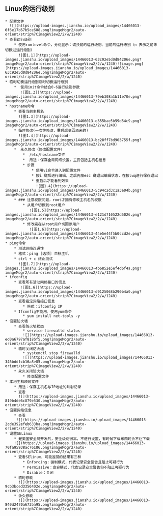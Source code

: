 ## Linux的运行级别
    * 配置文件
	  ![](https://upload-images.jianshu.io/upload_images/14466013-6f6e17b57b5ce608.png?imageMogr2/auto-orient/strip%7CimageView2/2/w/1240)
	* 查看运行级别
		* 使用runlevel命令，分别显示：切换前的运行级别、当前的运行级别（n 表示之前未切换过运行级别）
		  ![图1.1](https://upload-images.jianshu.io/upload_images/14466013-63c92e5d0d84206e.png?imageMogr2/auto-orient/strip%7CimageView2/2/w/1240)![image.png](https://upload-images.jianshu.io/upload_images/14466013-63c92e5d0d84206e.png?imageMogr2/auto-orient/strip%7CimageView2/2/w/1240)
	* 临时切换运行级别临时切换运行级别
	    *  使用init命令结合0-6运行级别参数
		   ![图1.2](https://upload-images.jianshu.io/upload_images/14466013-79eb308a1b11e70e.png?imageMogr2/auto-orient/strip%7CimageView2/2/w/1240)
	* hostname命令
        * 查看当前主机名
		  ![图1.3](https://upload-images.jianshu.io/upload_images/14466013-e355bae5b59d54c9.png?imageMogr2/auto-orient/strip%7CimageView2/2/w/1240)
		* 临时修改(一次性修改，重启后变回原来的)
		  ![图1.4](https://upload-images.jianshu.io/upload_images/14466013-bc28ff7bd903755f.png?imageMogr2/auto-orient/strip%7CimageView2/2/w/1240)
		*  永久修改（修改配置文件）
			*  /etc/hostname文件
			*  用途：保存全局网络设置，主要包括主机名信息
			* 步骤
				* 使用vi命令进入到配置文件
				* 按i 键后进行编辑，之后先按esc 键退出编辑状态，在按:wq进行保存退出
				* 重启后才能看到效果
				  ![图1.4](https://upload-images.jianshu.io/upload_images/14466013-5c94c2d3c1a3e04b.png?imageMogr2/auto-orient/strip%7CimageView2/2/w/1240)
		* ### 注意权限问题，root才拥有修改主机名的权限
			* 从用户切换到root用户
			   ![图1.5](https://upload-images.jianshu.io/upload_images/14466013-e121d710522d5026.png?imageMogr2/auto-orient/strip%7CimageView2/2/w/1240)
			* 修改完在从root用户切回原用户
			   ![图1.6](https://upload-images.jianshu.io/upload_images/14466013-44e5e44f5b0ccd2e.png?imageMogr2/auto-orient/strip%7CimageView2/2/w/1240)
	* ping命令
		* 测试网络连通性
		* 格式：ping [选项] 目标主机
		* ctrl + c 终止测试
		  ![图1.7](https://upload-images.jianshu.io/upload_images/14466013-4b6852e5ef4d6f4a.png?imageMogr2/auto-orient/strip%7CimageView2/2/w/1240)
	* ifconfig
		* 查看所有活动网络接口的信息
		   ![图1.6](https://upload-images.jianshu.io/upload_images/14466013-d9125068b290b4a0.png?imageMogr2/auto-orient/strip%7CimageView2/2/w/1240)
		* 查看指定网络接口信息
			* 格式：ifconfig IP
		* Ifconfig不能用，使用yum命令
			* yum install net-tools -y
	* 设置防火墙
        * 查看防火墙状态
			* service firewalld status
			![](https://upload-images.jianshu.io/upload_images/14466013-ed0a6797af818bf5.png?imageMogr2/auto-orient/strip%7CimageView2/2/w/1240)
		* 临时关闭防火墙
			* systemctl stop firewalld
			![](https://upload-images.jianshu.io/upload_images/14466013-346bddfcb16a8e85.png?imageMogr2/auto-orient/strip%7CimageView2/2/w/1240)
 		* 永久关闭防火墙
			* 修改配置文件
	* 本地主机映射文件
		* 用途：保存主机名与IP地址的映射记录
		* 查看
		  ![](https://upload-images.jianshu.io/upload_images/14466013-819b4de6c879e530.png?imageMogr2/auto-orient/strip%7CimageView2/2/w/1240)
	* 设置网络信息
		* 查看
		 ![](https://upload-images.jianshu.io/upload_images/14466013-2cde392efeb633ba.png?imageMogr2/auto-orient/strip%7CimageView2/2/w/1240)
	* 设置SELinux
		* 是美国安全局开发的，安全级别很高，不进行设置，有时候下载东西时会不让下载
		![](https://upload-images.jianshu.io/upload_images/14466013-70fa95938ac76186.png?imageMogr2/auto-orient/strip%7CimageView2/2/w/1240)
		* 查看SElinux，可能返回的结果有三种
			* Enforcing：强制模式，代表记录安全警告且阻止可疑行为
			* Permissive：宽容模式，代表记录安全警告但不阻止可疑行为
			* Disable：关闭
		* 临时修改
		  ![](https://upload-images.jianshu.io/upload_images/14466013-9cb3bced3356402e.png?imageMogr2/auto-orient/strip%7CimageView2/2/w/1240)
		* 永久修改
		  ![](https://upload-images.jianshu.io/upload_images/14466013-840d2470a673ba95.png?imageMogr2/auto-orient/strip%7CimageView2/2/w/1240)
